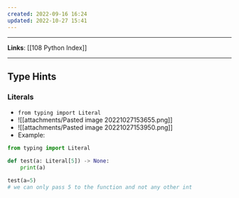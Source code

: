 ```yaml
---
created: 2022-09-16 16:24
updated: 2022-10-27 15:41
---
```

---
**Links**: [[108 Python Index]]

---
## Type Hints
### Literals
- `from typing import Literal`
- ![[attachments/Pasted image 20221027153655.png]]
- ![[attachments/Pasted image 20221027153950.png]]
- Example:

```python
from typing import Literal

def test(a: Literal[5]) -> None:
    print(a)

test(a=5)
# we can only pass 5 to the function and not any other int
```
